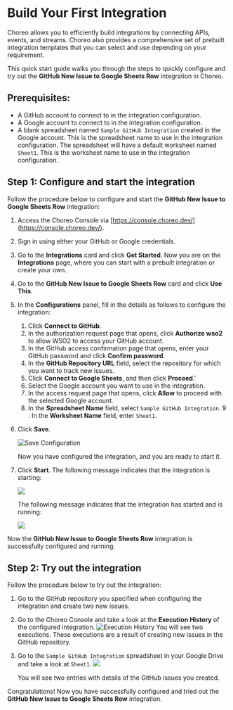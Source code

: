 # Build Your First Integration

Choreo allows you to efficiently build integrations by connecting APIs, events, and streams. Choreo also provides a comprehensive set of prebuilt integration templates that you can select and use depending on your requirement.

This quick start guide walks you through the steps to quickly configure and try out the **GitHub New Issue to Google Sheets Row** integration in Choreo.

## Prerequisites:

- A GitHub account to connect to in the integration configuration.
- A Google account to connect to in the integration configuration.
- A blank spreadsheet named `Sample GitHub Integration` created in the Google account. This is the spreadsheet name to use in the integration configuration. 
  The spreadsheet will have a default worksheet named `Sheet1`. This is the worksheet name to use in the integration configuration.

## Step 1: Configure and start the integration

Follow the procedure below to configure and start the **GitHub New Issue to Google Sheets Row** integration:

1. Access the Choreo Console via [https://console.choreo.dev/](https://console.choreo.dev/).
2. Sign in using either your GitHub or Google credentials.
3. Go to the **Integrations** card and click **Get Started**. Now you are on the **Integrations** page, where you can start with a prebuilt integration or create your own.
4. Go to the **GitHub New Issue to Google Sheets Row** card and click **Use This**.
5. In the **Configurations** panel, fill in the details as follows to configure the integration:
    1. Click **Connect to GitHub**.
    2. In the authorization request page that opens, click **Authorize wso2** to allow WSO2 to access your GitHub account. 
    3. In the GitHub access confirmation page that opens, enter your GitHub password and click **Confirm password**.
    4. In the **GitHub Repository URL** field, select the repository for which you want to track new issues.
    5. Click **Connect to Google Sheets**, and then click **Proceed**.'
    6. Select the Google account you want to use in the integration.
    7. In the access request page that opens, click **Allow** to proceed with the selected Google account.
    8. In the **Spreadsheet Name** field, select `Sample GitHub Integration`.
    9 . In the **Worksheet Name** field, enter `Sheet1`.
6. Click **Save**.
 
    ![Save Configuration](/assets/img/integrations/configurations-panel.png)
    
    Now you have configured the integration, and you are ready to start it.

7. Click **Start**. 
   The following message indicates that the integration is starting:
  
    ![](/assets/img/integrations/integration-starting.png)
    
    The following message indicates that the integration has started and is running:

    ![](/assets/img/integrations/integration-started.png)

Now the **GitHub New Issue to Google Sheets Row** integration is successfully configured and running.

## Step 2: Try out the integration 

Follow the procedure below to try out the integration: 
1. Go to the GitHub repository you specified when configuring the integration and create two new issues.
2. Go to the Choreo Console and take a look at the **Execution History** of the configured integration. 
   ![Execution History](/assets/img/integrations/execution-history.png)
   You will see two executions. These executions are a result of creating new issues in the GitHub repository.

3. Go to the `Sample GitHub Integration` spreadsheet in your Google Drive and take a look at `Sheet1`. 
   ![](/assets/img/integrations/spreadsheet.png)

    You will see two entries with details of the GitHub issues you created.

Congratulations! Now you have successfully configured and tried out the **GitHub New Issue to Google Sheets Row** integration. 
